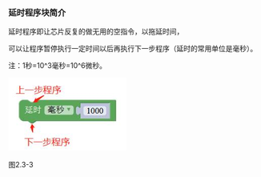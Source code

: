 ### 延时程序块简介

延时程序即让芯片反复的做无用的空指令，以拖延时间，

可以让程序暂停执行一定时间以后再执行下一步程序（延时的常用单位是毫秒）。

注：1秒=10^3毫秒=10^6微秒。

![img](/assets/image096.jpg)

图2.3-3